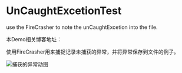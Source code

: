 # UnCaughtExcetionTest
use the FireCrasher to note the unCaughtExcetion into the file.

本Demo相关博客地址：

[捕获App UncaughtExecepiton并将其保存到本地文件中]: http://blog.csdn.net/u013564742/article/details/76324550 "title"

使用FireCrasher用来捕捉记录未捕获的异常，并将异常保存到文件的例子。

![捕获的异常动图](http://on2eediez.bkt.clouddn.com/%E6%B5%8B%E8%AF%95%E6%9C%AA%E6%8D%95%E8%8E%B7%E5%BC%82%E5%B8%B8.gif)
